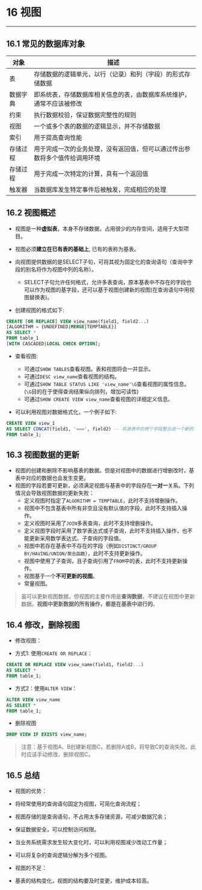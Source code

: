 # 16 视图

*****

## 16.1 常见的数据库对象

| 对象 | 描述 |
| --- | --- |
| 表 | 存储数据的逻辑单元，以行（记录）和列（字段）的形式存储数据 |
| 数据字典 | 即系统表，存储数据库相关信息的表，由数据库系统维护，通常不应该被修改 |
| 约束 | 执行数据校验，保证数据完整性的规则 |
| 视图 | 一个或多个表的数据的逻辑显示，并不存储数据 |
| 索引 | 用于提高查询性能 |
| 存储过程 | 用于完成一次的业务处理，没有返回值，但可以通过传出参数将多个值传给调用环境 |
| 存储过程 | 用于完成一次特定的计算，具有一个返回值 |
| 触发器 | 当数据库发生特定事件后被触发，完成相应的处理 |

## 16.2 视图概述

* 视图是一种**虚拟表**，本身不存储数据，占用很少的内存空间，适用于大型项目。
* 视图必须**建立在已有表的基础上**, 已有的表称为基表。

* 向视图提供数据的是SELECT子句，可将其视为固定化的查询语句（查询中字段的别名将作为视图中列的名称）。
    * SELECT子句允许任何格式，允许多表查询，原本基表中不存在的字段也可以作为视图的基字段，还可以基于视图创建新的视图(在查询语句中用视图替换表)。
* 创建视图的格式如下:

```sql
CREATE [OR REPLACE] VIEW view_name(field1, field2...)
[ALGORITHM = {UNDEFINED|MERGE|TEMPTABLE}]
AS SELECT *
FROM table_1
[WITH CASCADED|LOCAL CHECK OPTION];
```

* 查看视图:
    * 可通过`SHOW TABLES`查看视图。表和视图将会一并显示。
    * 可通过`DESC view_name`查看视图的结构。
    * 可通过`SHOW TABLE STATUS LIKE 'view_name'\G`查看视图的属性信息。(`\G`目的在于使得查询结果纵向排列，增加可读性)
    * 可通过`SHOW CREATE VIEW view_name`查看视图的详细定义信息。

* 可以利用视图对数据格式化，一个例子如下:

```sql
CREATE VIEW view_1
AS SELECT CONCAT(field1, '===', field2) -- 将源表中的两个字段整合成一个新的
FROM table_1;
```

## 16.3 视图数据的更新

* 视图的创建和删除不影响基表的数据。但是对视图中的数据进行增删改时，基表中对应的数据也会发生变更。
* 视图的字段若要可更新，必须满足视图与基表中的字段存在**一对一**关系。下列情况会导致视图数据的更新失败：
    * 定义视图时指定了`ALGORITHM = TEMPTABLE`，此时不支持增删操作。
    * 视图中不包含基表中所有非空且没有默认值的字段，此时不支持插入操作。
    * 定义视图时采用了`JOIN`多表查询，此时不支持增删操作。
    * 定义视图字段时采用了数学表达式或子查询，此时不支持插入操作，也不能更新采用数学表达式、子查询的字段值。
    * 视图中若存在基表中不存在的字段（例如`DISTINCT/GROUP BY/HAVING/UNION/聚合函数`），此时不支持更新操作。
    * 视图中使用了子查询，且子查询引用了`FROM`中的表，此时不支持更新操作。
    * 视图基于一个**不可更新的视图**。
    * 常量视图。

> 虽可以更新视图数据，但视图的主要作用是**查询数据**，不建议在视图中更新数据。**视图中更新数据的所有操作，都是在基表中进行的**。

## 16.4 修改，删除视图

* 修改视图：

* 方式1: 使用`CREATE OR REPLACE`：

```sql
CREATE OR REPLACE VIEW view_name(field1, field2...)
AS SELECT *
FROM table_1;
```

* 方式2：使用`ALTER VIEW`：

```sql
ALTER VIEW view_name
AS SELECT *
FROM table_1;
```

* 删除视图

```sql
DROP VIEW IF EXISTS view_name;
```

> 注意：基于视图A、B创建新视图C，若删除A或B，将导致C的查询失败。此时应该手动修改、删除视图C。

## 16.5 总结

* 视图的优势：

* 将经常使用的查询语句固定为视图，可简化查询流程；
* 视图存储的是查询语句，不占用太多存储资源，可减少数据冗余；
* 保证数据安全，可以控制访问权限。
* 当业务系统需求发生较大变化时，可以利用视图减少改动工作量；
* 可以将复杂的查询逻辑分解为多个视图。

* 视图的不足：

* 基表的结构变化，视图的结构要及时变更，维护成本较高。
